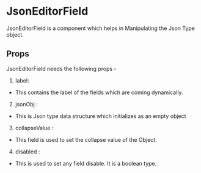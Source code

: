 # JsonEditorField

JsonEditorField is a component which helps in Manipulating the Json Type object.

## Props

JsonEditorField needs the following props -

1. label:

- This contains the label of the fields which are coming dynamically.

2. jsonObj :

- This is Json type data structure which initializes as an empty object

3. collapseValue :

- This field is used to set the collapse value of the Object.

4. disabled :

- This is used to set any field disable. It is a boolean type.
